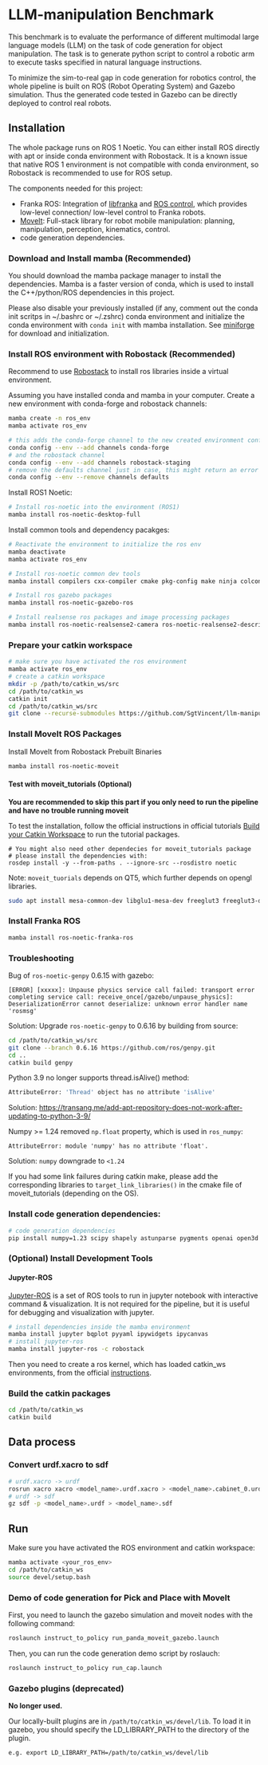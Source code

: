 # LLM-manipulation Benchmark

This benchmark is to evaluate the performance of different multimodal large language models (LLM) on the task of code generation for object manipulation. The task is to generate python script to control a robotic arm to execute tasks specified in natural language instructions.

To minimize the sim-to-real gap in code generation for robotics control, the whole pipeline is built on ROS (Robot Operating System) and Gazebo simulation. Thus the generated code tested in Gazebo can be directly deployed to control real robots. 

## Installation

The whole package runs on ROS 1 Noetic. You can either install ROS directly with apt or inside conda environment with Robostack. It is a known issue that native ROS 1 environment is not compatible with conda environment, so Robostack is recommended to use for ROS setup.

The components needed for this project:
- Franka ROS: Integration of [libfranka](https://frankaemika.github.io/docs/libfranka.html) and [ROS control](https://wiki.ros.org/ros_control), which provides low-level connection/ low-level control to Franka robots.
- [MoveIt](https://ros-planning.github.io/moveit_tutorials/doc/getting_started/getting_started.html): Full-stack library for robot mobile manipulation: planning, manipulation, perception, kinematics, control. 
- code generation dependencies.

### Download and Install mamba (Recommended)
You should download the mamba package manager to install the dependencies. Mamba is a faster version of conda, which is used to install the C++/python/ROS dependencies in this project.

Please also disable your previously installed (if any, comment out the conda init scritps in ~/.bashrc or ~/.zshrc) conda environment and initialize the conda environment with `conda init` with mamba installation. See [miniforge](https://github.com/conda-forge/miniforge#mambaforge) for download and initialization.

### Install ROS environment with Robostack (Recommended)

Recommend to use [Robostack](https://robostack.github.io/GettingStarted.html) to install ros libraries inside a virtual environment.

Assuming you have installed conda and mamba in your computer. Create a new environment with conda-forge and robostack channels:

```bash
mamba create -n ros_env
mamba activate ros_env

# this adds the conda-forge channel to the new created environment configuration 
conda config --env --add channels conda-forge
# and the robostack channel
conda config --env --add channels robostack-staging
# remove the defaults channel just in case, this might return an error if it is not in the list which is ok
conda config --env --remove channels defaults
```

Install ROS1 Noetic:
```bash
# Install ros-noetic into the environment (ROS1)
mamba install ros-noetic-desktop-full
```

Install common tools and dependency pacakges:
```bash
# Reactivate the environment to initialize the ros env
mamba deactivate
mamba activate ros_env

# Install ros-noetic common dev tools
mamba install compilers cxx-compiler cmake pkg-config make ninja colcon-common-extensions catkin_tools boost-cpp ros-noetic-ros-numpy

# Install ros gazebo packages
mamba install ros-noetic-gazebo-ros

# Install realsense ros packages and image processing packages
mamba install ros-noetic-realsense2-camera ros-noetic-realsense2-description ros-noetic-librealsense2 ros-noetic-image-pipeline
```

### Prepare your catkin workspace 

```bash
# make sure you have activated the ros environment
mamba activate ros_env
# create a catkin workspace
mkdir -p /path/to/catkin_ws/src
cd /path/to/catkin_ws
catkin init
cd /path/to/catkin_ws/src
git clone --recurse-submodules https://github.com/SgtVincent/llm-manipulation-bench.git
```


### Install MoveIt ROS Packages

Install MoveIt from Robostack Prebuilt Binaries

```bash
mamba install ros-noetic-moveit 
```

#### Test with moveit_tutorials (Optional)

**You are recommended to skip this part if you only need to run the pipeline and have no trouble running moveit**

To test the installation, follow the official instructions in official tutorials [Build your Catkin Workspace](https://ros-planning.github.io/moveit_tutorials/doc/getting_started/getting_started.html#create-a-catkin-workspace) to run the tutorial packages. 

```
# You might also need other dependecies for moveit_tutorials package
# please install the dependencies with: 
rosdep install -y --from-paths . --ignore-src --rosdistro noetic
```

Note: `moveit_tuorials` depends on QT5, which further depends on opengl libraries.
```bash
sudo apt install mesa-common-dev libglu1-mesa-dev freeglut3 freeglut3-dev 
```

### Install Franka ROS

<!-- If you **ONLY** need to run the pipeline on the real panda robot, you can install Franka ROS Packages from Robostack prebuilt binaries: -->
```bash 
mamba install ros-noetic-franka-ros
```
<!-- **However**, if you want to test the pipeline of the franka robot in gazebo simulation, you need to build the franka ros packages from source, following the tutorials on [Gazebo Simulation Integration](https://ros-planning.github.io/moveit_tutorials/doc/gazebo_simulation/gazebo_simulation.html?highlight=gazebo#gazebo-simulation-integration). -->


<!-- ### Install GIGA grasp detection package

Please refer to the [GIGA](./GIGA/) package for installation instructions.  -->


### Troubleshooting 

Bug of `ros-noetic-genpy` 0.6.15 with gazebo:

```
[ERROR] [xxxxx]: Unpause physics service call failed: transport error completing service call: receive_once[/gazebo/unpause_physics]: DeserializationError cannot deserialize: unknown error handler name 'rosmsg'
```
Solution: Upgrade `ros-noetic-genpy` to 0.6.16 by building from source:

```bash
cd /path/to/catkin_ws/src
git clone --branch 0.6.16 https://github.com/ros/genpy.git
cd ..
catkin build genpy
```

Python 3.9 no longer supports thread.isAlive() method:

```bash
AttributeError: 'Thread' object has no attribute 'isAlive'
```

Solution: https://transang.me/add-apt-repository-does-not-work-after-updating-to-python-3-9/

Numpy >= 1.24 removed `np.float` property, which is used in `ros_numpy`:
```
AttributeError: module 'numpy' has no attribute 'float'.
```
Solution: `numpy` downgrade to `<1.24`


If you had some link failures during catkin make, please add the corresponding libraries to `target_link_libraries()` in the cmake file of moveit_tutorials (depending on the OS). 

### Install code generation dependencies:
```bash
# code generation dependencies
pip install numpy=1.23 scipy shapely astunparse pygments openai open3d imageio==2.4.1 imageio-ffmpeg moviepy
```

### (Optional) Install Development Tools

#### Jupyter-ROS
[Jupyter-ROS](https://github.com/RoboStack/jupyter-ros) is a set of ROS tools to run in jupyter notebook
with interactive command & visualization. It is not required for the pipeline, but it is useful for debugging and visualization with jupyter. 

```bash
# install dependencies inside the mamba environment
mamba install jupyter bqplot pyyaml ipywidgets ipycanvas
# install jupyter-ros
mamba install jupyter-ros -c robostack
```
Then you need to create a ros kernel, which has loaded catkin_ws environments, from the official [instructions](https://jupyter-ros.readthedocs.io/en/latest/user_troubleshooting.html).


### Build the catkin packages

```bash
cd /path/to/catkin_ws
catkin build
```


## Data process

### Convert urdf.xacro to sdf

```bash
# urdf.xacro -> urdf
rosrun xacro xacro <model_name>.urdf.xacro > <model_name>.cabinet_0.urdf
# urdf -> sdf
gz sdf -p <model_name>.urdf > <model_name>.sdf
```




## Run

Make sure you have activated the ROS environment and catkin workspace:
```bash
mamba activate <your_ros_env>
cd /path/to/catkin_ws
source devel/setup.bash
```

### Demo of code generation for Pick and Place with MoveIt

First, you need to launch the gazebo simulation and moveit nodes with the following command:
```bash
roslaunch instruct_to_policy run_panda_moveit_gazebo.launch 
```

Then, you can run the code generation demo script by roslauch:
```bash
roslaunch instruct_to_policy run_cap.launch 
```

### Gazebo plugins (deprecated)

**No longer used.**

Our locally-built plugins are in `/path/to/catkin_ws/devel/lib`. To load it in gazebo, you should specify the LD_LIBRARY_PATH to the directory of the plugin. 

```bash
e.g. export LD_LIBRARY_PATH=/path/to/catkin_ws/devel/lib
```
